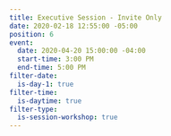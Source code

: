 ```yaml
---
title: Executive Session - Invite Only
date: 2020-02-18 12:55:00 -05:00
position: 6
event:
  date: 2020-04-20 15:00:00 -04:00
  start-time: 3:00 PM
  end-time: 5:00 PM
filter-date:
  is-day-1: true
filter-time:
  is-daytime: true
filter-type:
  is-session-workshop: true
---
```


